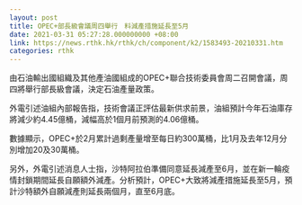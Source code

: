 ```yaml
---
layout: post
title: OPEC+部長級會議周四舉行　料減產措施延長至5月
date: 2021-03-31 05:27:28.000000000 +08:00
link: https://news.rthk.hk/rthk/ch/component/k2/1583493-20210331.htm
categories: rthk
---
```


由石油輸出國組織及其他產油國組成的OPEC+聯合技術委員會周二召開會議，周四將舉行部長級會議，決定石油產量政策。

外電引述油組內部報告指，技術會議正評估最新供求前景，油組預計今年石油庫存將減少約4.45億桶，減幅高於1個月前預測的4.06億桶。

數據顯示，OPEC+於2月累計過剩產量增至每日約300萬桶，比1月及去年12月分別增加20及30萬桶。

另外，外電引述消息人士指，沙特阿拉伯準備同意延長減產至6月，並在新一輪疫情封鎖期間延長自願額外減產。分析預計，OPEC+大致將減產措施延長至5月，預計沙特額外自願減產則延長兩個月，直至6月底。
